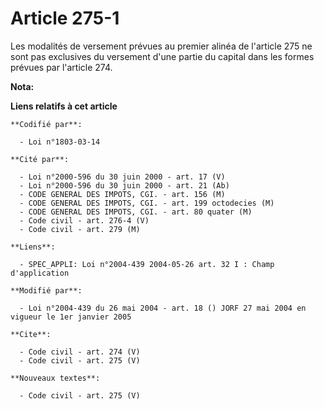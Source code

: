 # Article 275-1

Les modalités de versement prévues au premier alinéa de l'article 275 ne sont pas exclusives du versement d'une partie du
capital dans les formes prévues par l'article 274.

**Nota:**



**Liens relatifs à cet article**

	**Codifié par**:

	  - Loi n°1803-03-14

	**Cité par**:

	  - Loi n°2000-596 du 30 juin 2000 - art. 17 (V)
	  - Loi n°2000-596 du 30 juin 2000 - art. 21 (Ab)
	  - CODE GENERAL DES IMPOTS, CGI. - art. 156 (M)
	  - CODE GENERAL DES IMPOTS, CGI. - art. 199 octodecies (M)
	  - CODE GENERAL DES IMPOTS, CGI. - art. 80 quater (M)
	  - Code civil - art. 276-4 (V)
	  - Code civil - art. 279 (M)

	**Liens**:

	  - SPEC_APPLI: Loi n°2004-439 2004-05-26 art. 32 I : Champ d'application

	**Modifié par**:

	  - Loi n°2004-439 du 26 mai 2004 - art. 18 () JORF 27 mai 2004 en vigueur le 1er janvier 2005

	**Cite**:

	  - Code civil - art. 274 (V)
	  - Code civil - art. 275 (V)

	**Nouveaux textes**:

	  - Code civil - art. 275 (V)
